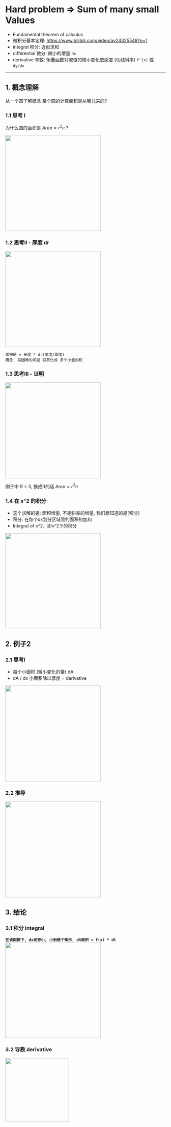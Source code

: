 # Hard problem => Sum of many small Values

- Fundamental theorem of calculus
- 微积分基本定理: https://www.bilibili.com/video/av24325548?p=1
- integral 积分: 近似求和
- differential 微分: 微小的增量 `dx`
- derivative 导数:  衡量函数对取值的微小变化敏感度 (切线斜率) `f'(x)` 或 `dy/dx`

<hr />

## 1. 概念理解
从一个圆了解概念 某个圆的计算面积是从哪儿来的?

### 1.1 思考 I
为什么圆的面积是 $Area= r^2 \pi$ ?

<img src="https://user-images.githubusercontent.com/13708045/74117830-e3d8e500-4bf3-11ea-8a21-7a6a0d3b2b88.png" width=300 />

### 1.2 思考II - 厚度 dr
<img src="https://user-images.githubusercontent.com/13708045/74117850-f8b57880-4bf3-11ea-86ea-5abeecc95f10.png" width=300 />

```
面积是 = 长度 * dr(宽度/厚度)
概念: 将困难的问题 将其化成 多个小量的和
```

### 1.3 思考III - 证明
<img src="https://user-images.githubusercontent.com/13708045/74117878-11259300-4bf4-11ea-9d69-66a89838d989.png" width=300 />

例子中 R = 3, 换成R的话
$Area= r^2 \pi$

### 1.4 在 x^2 的积分
- 这个求解的是: 面积增量, 不是斜率的增量, 我们想知道的是[积分]
- 积分: 在每个dx划分区域里的面积的加和
- Integral of x^2，即x^2下的积分

<img src="https://user-images.githubusercontent.com/13708045/74117899-28648080-4bf4-11ea-8e81-78f11d84b792.png" width=300 />

## 2. 例子2
### 2.1 思考I
- 每个小面积 (微小变化的量) dA
-  dA / dx 小面积除以厚度 = derivative

<img src="https://user-images.githubusercontent.com/13708045/74117909-3ca87d80-4bf4-11ea-84f1-794c796a24d6.png" width=300 />


### 2.2 推导
<img src="https://user-images.githubusercontent.com/13708045/74117915-47fba900-4bf4-11ea-8754-cb45e6e496f2.png" width=300 />

## 3. 结论
### 3.1 积分 integral
**`在该函数下, dx足够小, 小到是个矩形, dA面积 = f(x) * dt`**
<img src="https://user-images.githubusercontent.com/13708045/74118006-ade83080-4bf4-11ea-9d2b-16708cb88be9.png" width=300 />

### 3.2 导数 derivative

<img src="https://user-images.githubusercontent.com/13708045/74117919-4b8f3000-4bf4-11ea-9b43-7c846a3e1cf6.png" width=200 />
